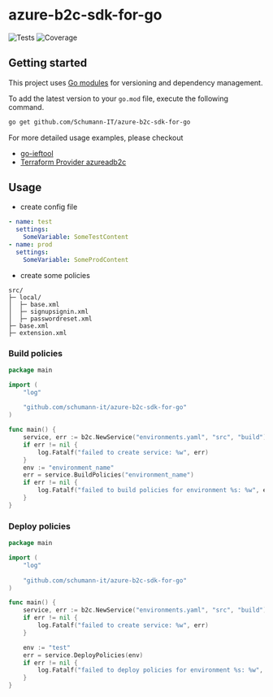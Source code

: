 # azure-b2c-sdk-for-go
![Tests](https://github.com/Schumann-IT/azure-b2c-sdk-for-go/actions/workflows/test.yml/badge.svg)
![Coverage](https://img.shields.io/badge/Coverage-80.4%25-brightgreen)

## Getting started

This project uses [Go modules](https://github.com/golang/go/wiki/Modules) for versioning and dependency management.

To add the latest version to your `go.mod` file, execute the following command.

```bash
go get github.com/Schumann-IT/azure-b2c-sdk-for-go
```

For more detailed usage examples, please checkout
- [go-ieftool](https://github.com/Schumann-IT/go-ieftool)
- [Terraform Provider azureadb2c](https://github.com/Schumann-IT/terraform-provider-azureadb2c)

## Usage

* create config file
```yaml
- name: test
  settings:
    SomeVariable: SomeTestContent 
- name: prod
  settings:
    SomeVariable: SomeProdContent 
```
* create some policies
```pre
src/
├─ local/
│  ├─ base.xml 
│  ├─ signupsignin.xml 
│  ├─ passwordreset.xml
├─ base.xml 
├─ extension.xml 

```

### Build policies

```go
package main

import (
	"log"
	
	"github.com/schumann-it/azure-b2c-sdk-for-go"
)

func main() {
    service, err := b2c.NewService("environments.yaml", "src", "build")
    if err != nil {
		log.Fatalf("failed to create service: %w", err)
    }
	env := "environment_name"
    err = service.BuildPolicies("environment_name")
    if err != nil {
		log.Fatalf("failed to build policies for environment %s: %w", env, err)
    }
}
```

### Deploy policies
```go
package main

import (
	"log"
	
	"github.com/schumann-it/azure-b2c-sdk-for-go"
)

func main() {
    service, err := b2c.NewService("environments.yaml", "src", "build")
    if err != nil {
		log.Fatalf("failed to create service: %w", err)
    }

	env := "test"
    err = service.DeployPolicies(env)
    if err != nil {
		log.Fatalf("failed to deploy policies for environment %s: %w", env, err)
    }
}
```
